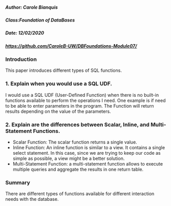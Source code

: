 
##### Author: Carole Bianquis
##### Class:Foundation of DataBases
##### Date: 12/02/2020
##### https://github.com/CaroleB-UW/DBFoundations-Module07/


### Introduction
This paper introduces different types of SQL functions.

### 1.	Explain when you would use a SQL UDF.
I would use a SQL UDF (User-Defined Function) when there is no built-in functions available to perform the operations I need. One example is if need to be able to enter parameters in the program. The Function will return results depending on the value of the parameters. 

### 2. Explain are the differences between Scalar, Inline, and Multi-Statement Functions.
- Scalar Function: The scalar function returns a single value. 
-	Inline Function: An inline function is similar to a view. It contains a single select statement. In this case, since we are trying to keep our code as simple as possible, a view might be a better solution.
-	Multi-Statement Function: a multi-statement function allows to execute multiple queries and aggregate the results in one return table. 

### Summary
There are different types of functions available for different interaction needs with the database. 

